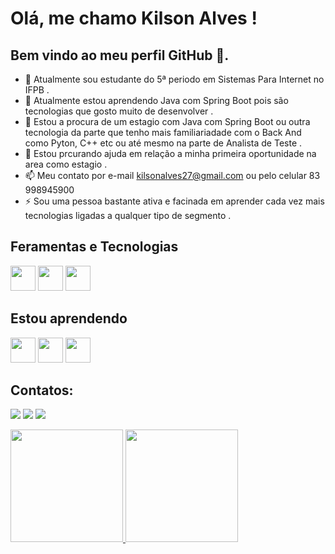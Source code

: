 
# Olá, me chamo Kilson Alves  ! 
## Bem vindo ao meu perfil GitHub 👋.



- 🔭 Atualmente sou estudante do 5ª periodo em Sistemas Para Internet no IFPB .
- 🌱 Atualmente estou aprendendo Java com Spring Boot pois são tecnologias que gosto muito de desenvolver .
- 👯 Estou a procura de um estagio com Java com Spring Boot ou outra tecnologia da parte que tenho mais familiariadade com o Back And como Pyton, C++ etc ou até mesmo na parte de Analista de Teste . 
- 🤔 Estou prcurando ajuda em relação a minha primeira oportunidade na area como estagio .
- 📫 Meu contato por e-mail kilsonalves27@gmail.com ou pelo celular 83 998945900
- ⚡ Sou uma pessoa bastante ativa e facinada em aprender cada vez mais tecnologias ligadas a qualquer tipo de segmento .


## Feramentas e Tecnologias 
 <img src="https://cdn.jsdelivr.net/gh/devicons/devicon/icons/intellij/intellij-original.svg" width="40" height="40"/> <img src="https://cdn.jsdelivr.net/gh/devicons/devicon/icons/vscode/vscode-original-wordmark.svg"  width="40" height="40" /> <img src="https://cdn.jsdelivr.net/gh/devicons/devicon/icons/postgresql/postgresql-plain-wordmark.svg" width="40" height="40" />



## Estou aprendendo

<img loading="lazy" src="https://cdn.jsdelivr.net/gh/devicons/devicon/icons/java/java-original.svg" width="40" height="40"/> <img src="https://cdn.jsdelivr.net/gh/devicons/devicon/icons/spring/spring-plain-wordmark.svg" width="40" height="40"/> <img src="https://cdn.jsdelivr.net/gh/devicons/devicon/icons/postgresql/postgresql-plain-wordmark.svg" width="40" height="40" />






## Contatos:

<div>

<a href="https://instagram.com/kilsonalvess" target="_blank"><img loading="lazy" src="https://img.shields.io/badge/-Instagram-%23E4405F?style=for-the-badge&logo=instagram&logoColor=white" target="_blank"></a>
<a href = "mailto:kilsonalves27@gmail.com"><img loading="lazy" src="https://img.shields.io/badge/Gmail-D14836?style=for-the-badge&logo=gmail&logoColor=white" target="_blank"></a>
<a href="https://www.linkedin.com/in/kilson-alves-dos-santos-leit%C3%A3o-36119a185/" target="_blank"><img loading="lazy" src="https://img.shields.io/badge/-LinkedIn-%230077B5?style=for-the-badge&logo=linkedin&logoColor=white" target="_blank"></a>   
</div>


<div>
<a href="https://github.com/kilsonalvess">
<img loading="lazy" height="180em" src="https://github-readme-stats.vercel.app/api/top-langs/?username=kilsonalvess&layout=compact&langs_count=7&theme=dracula"/>
<img loading="lazy" height="180em" src="https://github-readme-stats.vercel.app/api?username=kilsonalvess&show_icons=true&theme=dracula&include_all_commits=true&count_private=true"/>
</div>





